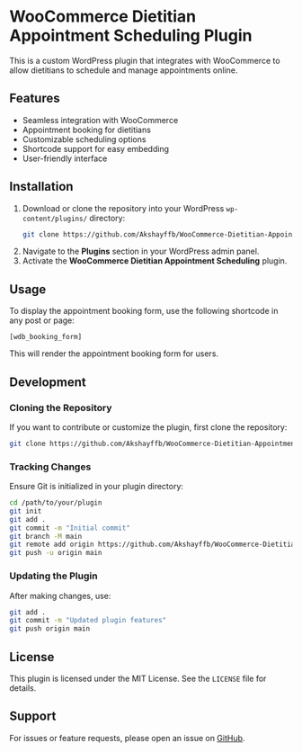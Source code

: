 # WooCommerce Dietitian Appointment Scheduling Plugin

This is a custom WordPress plugin that integrates with WooCommerce to allow dietitians to schedule and manage appointments online.

## Features
- Seamless integration with WooCommerce
- Appointment booking for dietitians
- Customizable scheduling options
- Shortcode support for easy embedding
- User-friendly interface

## Installation
1. Download or clone the repository into your WordPress `wp-content/plugins/` directory:
   ```sh
   git clone https://github.com/Akshayffb/WooCommerce-Dietitian-Appointment-Plugin.git wp-content/plugins/woocommerce-dietitian-booking
   ```
2. Navigate to the **Plugins** section in your WordPress admin panel.
3. Activate the **WooCommerce Dietitian Appointment Scheduling** plugin.

## Usage
To display the appointment booking form, use the following shortcode in any post or page:

```
[wdb_booking_form]
```

This will render the appointment booking form for users.

## Development
### Cloning the Repository
If you want to contribute or customize the plugin, first clone the repository:
```sh
git clone https://github.com/Akshayffb/WooCommerce-Dietitian-Appointment-Plugin.git
```

### Tracking Changes
Ensure Git is initialized in your plugin directory:
```sh
cd /path/to/your/plugin
git init
git add .
git commit -m "Initial commit"
git branch -M main
git remote add origin https://github.com/Akshayffb/WooCommerce-Dietitian-Appointment-Plugin.git
git push -u origin main
```

### Updating the Plugin
After making changes, use:
```sh
git add .
git commit -m "Updated plugin features"
git push origin main
```

## License
This plugin is licensed under the MIT License. See the `LICENSE` file for details.

## Support
For issues or feature requests, please open an issue on [GitHub](https://github.com/Akshayffb/WooCommerece-Dietitian-Appointment-Plugin/issues).


